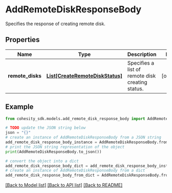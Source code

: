 # AddRemoteDiskResponseBody

Specifies the response of creating remote disk.

## Properties

Name | Type | Description | Notes
------------ | ------------- | ------------- | -------------
**remote_disks** | [**List[CreateRemoteDiskStatus]**](CreateRemoteDiskStatus.md) | Specifies a list of remote disk creating status. | [optional] 

## Example

```python
from cohesity_sdk.models.add_remote_disk_response_body import AddRemoteDiskResponseBody

# TODO update the JSON string below
json = "{}"
# create an instance of AddRemoteDiskResponseBody from a JSON string
add_remote_disk_response_body_instance = AddRemoteDiskResponseBody.from_json(json)
# print the JSON string representation of the object
print(AddRemoteDiskResponseBody.to_json())

# convert the object into a dict
add_remote_disk_response_body_dict = add_remote_disk_response_body_instance.to_dict()
# create an instance of AddRemoteDiskResponseBody from a dict
add_remote_disk_response_body_from_dict = AddRemoteDiskResponseBody.from_dict(add_remote_disk_response_body_dict)
```
[[Back to Model list]](../README.md#documentation-for-models) [[Back to API list]](../README.md#documentation-for-api-endpoints) [[Back to README]](../README.md)


